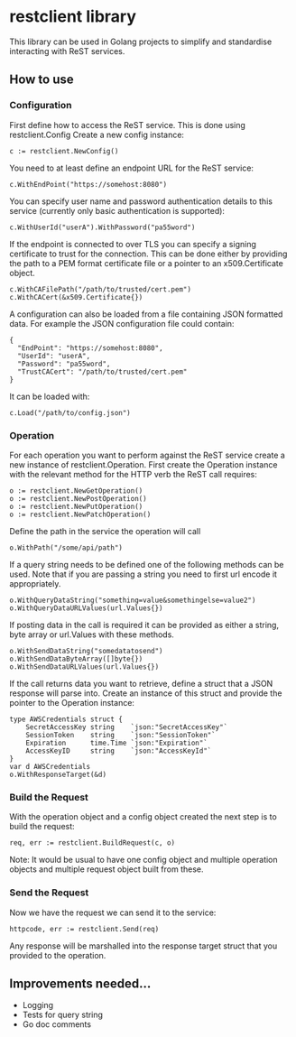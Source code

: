 # restclient library

This library can be used in Golang projects to simplify and standardise interacting with ReST services.

## How to use

### Configuration
First define how to access the ReST service. This is done using restclient.Config
Create a new config instance:
```
c := restclient.NewConfig()
```
You need to at least define an endpoint URL for the ReST service:
```
c.WithEndPoint("https://somehost:8080")
```
You can specify user name and password authentication details to this service (currently only basic authentication is supported):
```
c.WithUserId("userA").WithPassword("pa55word")
```
If the endpoint is connected to over TLS you can specify a signing certificate to trust for the connection. This can be done either by providing the path to a PEM format certificate file or a pointer to an x509.Certificate object.
```
c.WithCAFilePath("/path/to/trusted/cert.pem")
c.WithCACert(&x509.Certificate{})
```
A configuration can also be loaded from a file containing JSON formatted data. For example the JSON configuration file could contain:
```
{
  "EndPoint": "https://somehost:8080",
  "UserId": "userA",
  "Password": "pa55word",
  "TrustCACert": "/path/to/trusted/cert.pem"
}
```
It can be loaded with:
```
c.Load("/path/to/config.json")
```

### Operation
For each operation you want to perform against the ReST service create a new instance of restclient.Operation.
First create the Operation instance with the relevant method for the HTTP verb the ReST call requires:
```
o := restclient.NewGetOperation()
o := restclient.NewPostOperation()
o := restclient.NewPutOperation()
o := restclient.NewPatchOperation()
```
Define the path in the service the operation will call
```
o.WithPath("/some/api/path")
```
If a query string needs to be defined one of the following methods can be used. Note that if you are passing a string you need to first url encode it appropriately.
```
o.WithQueryDataString("something=value&somethingelse=value2")
o.WithQueryDataURLValues(url.Values{})
```
If posting data in the call is required it can be provided as either a string, byte array or url.Values with these methods.
```
o.WithSendDataString("somedatatosend")
o.WithSendDataByteArray([]byte{})
o.WithSendDataURLValues(url.Values{})
```
If the call returns data you want to retrieve, define a struct that a JSON response will parse into. Create an instance of this struct and provide the pointer to the Operation instance:
```
type AWSCredentials struct {
	SecretAccessKey string    `json:"SecretAccessKey"`
	SessionToken    string    `json:"SessionToken"`
	Expiration      time.Time `json:"Expiration"`
	AccessKeyID     string    `json:"AccessKeyId"`
}
var d AWSCredentials
o.WithResponseTarget(&d)
```

### Build the Request
With the  operation object and a config object created the next step is to build the request:
```
req, err := restclient.BuildRequest(c, o)
```
Note: It would be usual to have one config object and multiple operation objects and multiple request object built from these.

### Send the Request
Now we have the request we can send it to the service:
```
httpcode, err := restclient.Send(req)
```
Any response will be marshalled into the response target struct that you provided to the operation.

## Improvements needed...
- Logging
- Tests for query string
- Go doc comments
